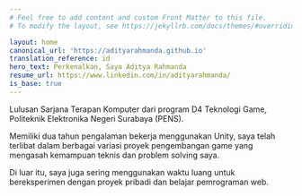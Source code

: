 ```yaml
---
# Feel free to add content and custom Front Matter to this file.
# To modify the layout, see https://jekyllrb.com/docs/themes/#overriding-theme-defaults

layout: home
canonical_url: 'https://adityarahmanda.github.io'
translation_reference: id
hero_text: Perkenalkan, Saya Aditya Rahmanda
resume_url: https://www.linkedin.com/in/adityarahmanda/
is_base: true
---
```

Lulusan Sarjana Terapan Komputer dari program D4 Teknologi Game, Politeknik Elektronika Negeri Surabaya (PENS). 

Memiliki dua tahun pengalaman bekerja menggunakan Unity, saya telah terlibat dalam berbagai variasi proyek pengembangan game yang mengasah kemampuan teknis dan problem solving saya.

Di luar itu, saya juga sering menggunakan waktu luang untuk bereksperimen dengan proyek pribadi dan belajar pemrograman web.